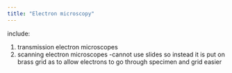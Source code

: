 ```yaml
---
title: "Electron microscopy"
---
```

include:
1) transmission electron microscopes
2) scanning electron microscopes
-cannot use slides so instead it is put on brass grid as to allow electrons to go through specimen and grid easier

